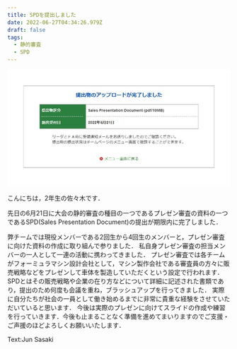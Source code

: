 ```yaml
---
title: SPDを提出しました
date: 2022-06-27T04:34:26.979Z
draft: false
tags:
  - 静的審査
  - SPD
---
```



![](spd.jpg)

こんにちは，2年生の佐々木です．

先日の6月21日に大会の静的審査の種目の一つであるプレゼン審査の資料の一つであるSPD(Sales Presentation Document)の提出が期限内に完了しました．

弊チームでは現役メンバーである2回生から4回生のメンバーと，プレゼン審査に向けた資料の作成に取り組んで参りました．
私自身プレゼン審査の担当メンバーの一人として一連の活動に携わってきました．
プレゼン審査では各チームがフォーミュラマシン設計会社として，マシン製作会社である審査員の方々に販売戦略などをプレゼンして車体を製造していただくという設定で行われます．
SPDとはその販売戦略や企業の在り方などについて詳細に記述された書類であり，提出のため何度も会議を重ね，ブラッシュアップを行ってきました．
実際に自分たちが社会の一員として働き始めるまでに非常に貴重な経験をさせていただいていると思います．
今後は実際のプレゼンに向けてスライドの作成や練習を行っていきます．今後も止まることなく準備を進めてまいりますのでご支援・ご声援のほどよろしくお願いいたします．

Text:Jun Sasaki